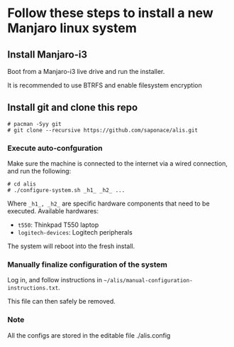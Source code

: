 # Follow these steps to install a new Manjaro linux system

## Install Manjaro-i3
Boot from a Manjaro-i3 live drive and run the installer.

It is recommended to use BTRFS and enable filesystem encryption


## Install git and clone this repo
```
# pacman -Syy git
# git clone --recursive https://github.com/saponace/alis.git
```


### Execute auto-confguration
Make sure the machine is connected to the internet via a wired connection, and run the following:
```
# cd alis
# ./configure-system.sh _h1_ _h2_ ...
```
Where `_h1_, _h2_` are specific hardware components that need to be executed. Available hardwares:
* `t550`: Thinkpad T550 laptop
* `logitech-devices`: Logitech peripherals

The system will reboot into the fresh install.


### Manually finalize configuration of the system
Log in, and follow instructions in `~/alis/manual-configuration-instructions.txt`.

This file can then safely be removed.


### Note
All the configs are stored in the editable file ./alis.config
